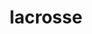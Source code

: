 ---
layout: activities
title: lacrosse
emoji: lacrosse
permalink: 🥍.html
image: assets/img/3moji/lacrosse.png
---